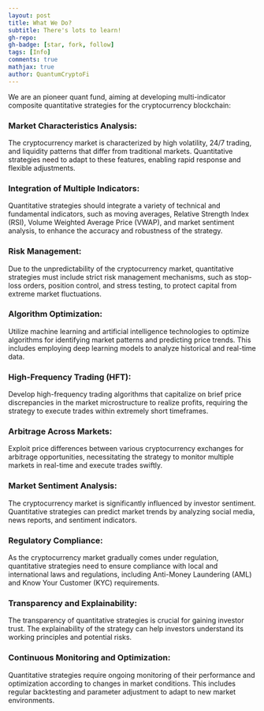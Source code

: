 ```yaml
---
layout: post
title: What We Do?
subtitle: There's lots to learn!
gh-repo: 
gh-badge: [star, fork, follow]
tags: [Info]
comments: true
mathjax: true
author: QuantumCryptoFi
---
```



We are an pioneer quant fund, aiming at developing multi-indicator composite quantitative strategies for the cryptocurrency blockchain:

### Market Characteristics Analysis:

The cryptocurrency market is characterized by high volatility, 24/7 trading, and liquidity patterns that differ from traditional markets. Quantitative strategies need to adapt to these features, enabling rapid response and flexible adjustments.  

### Integration of Multiple Indicators:

Quantitative strategies should integrate a variety of technical and fundamental indicators, such as moving averages, Relative Strength Index (RSI), Volume Weighted Average Price (VWAP), and market sentiment analysis, to enhance the accuracy and robustness of the strategy.
### Risk Management:

Due to the unpredictability of the cryptocurrency market, quantitative strategies must include strict risk management mechanisms, such as stop-loss orders, position control, and stress testing, to protect capital from extreme market fluctuations.
### Algorithm Optimization:

Utilize machine learning and artificial intelligence technologies to optimize algorithms for identifying market patterns and predicting price trends. This includes employing deep learning models to analyze historical and real-time data.
### High-Frequency Trading (HFT):

Develop high-frequency trading algorithms that capitalize on brief price discrepancies in the market microstructure to realize profits, requiring the strategy to execute trades within extremely short timeframes.
### Arbitrage Across Markets:

Exploit price differences between various cryptocurrency exchanges for arbitrage opportunities, necessitating the strategy to monitor multiple markets in real-time and execute trades swiftly.
### Market Sentiment Analysis:

The cryptocurrency market is significantly influenced by investor sentiment. Quantitative strategies can predict market trends by analyzing social media, news reports, and sentiment indicators.
### Regulatory Compliance:

As the cryptocurrency market gradually comes under regulation, quantitative strategies need to ensure compliance with local and international laws and regulations, including Anti-Money Laundering (AML) and Know Your Customer (KYC) requirements.
### Transparency and Explainability:

The transparency of quantitative strategies is crucial for gaining investor trust. The explainability of the strategy can help investors understand its working principles and potential risks.
### Continuous Monitoring and Optimization:

Quantitative strategies require ongoing monitoring of their performance and optimization according to changes in market conditions. This includes regular backtesting and parameter adjustment to adapt to new market environments.